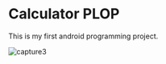 # Calculator PLOP
This is my first android programming project.



![capture3](https://user-images.githubusercontent.com/36819803/39233859-3000d3ac-48a4-11e8-9f55-9ee63a8dea91.png)
